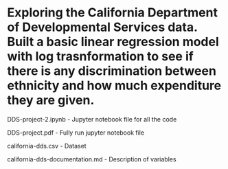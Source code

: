 # Exploring the California Department of Developmental Services data. Built a basic linear regression model with log trasnformation to see if there is any discrimination between ethnicity and how much expenditure they are given.

DDS-project-2.ipynb - Jupyter notebook file for all the code

DDS-project.pdf - Fully run jupyter notebook file

california-dds.csv - Dataset

california-dds-documentation.md - Description of variables

